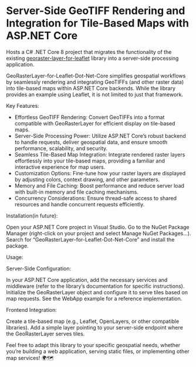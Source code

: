﻿# Server-Side GeoTIFF Rendering and Integration for Tile-Based Maps with ASP.NET Core
Hosts a C# .NET Core 8 project that migrates the functionality of the existing <a href="https://github.com/GeoTIFF/georaster-layer-for-leaflet">georaster-layer-for-leaflet</a>  library into a server-side processing application. 

GeoRasterLayer-for-Leaflet-Dot-Net-Core simplifies geospatial workflows by seamlessly rendering and integrating GeoTIFFs (and other raster data) into tile-based maps within ASP.NET Core backends. While the library provides an example using Leaflet, it is not limited to just that framework.

Key Features:

- Effortless GeoTIFF Rendering: Convert GeoTIFFs into a format compatible with GeoRasterLayer for efficient display on tile-based maps.
- Server-Side Processing Power: Utilize ASP.NET Core’s robust backend to handle requests, deliver geospatial data, and ensure smooth performance, scalability, and security.
- Seamless Tile-Based Map Integration: Integrate rendered raster layers effortlessly into your tile-based maps, providing a familiar and interactive experience for map users.
- Customization Options: Fine-tune how your raster layers are displayed by adjusting colors, context drawing, and other parameters.
- Memory and File Caching: Boost performance and reduce server load with built-in memory and file caching mechanisms.
- Concurrency Considerations: Ensure thread-safe access to shared resources and handle concurrent requests efficiently.


Installation(in future):

Open your ASP.NET Core project in Visual Studio.
Go to the NuGet Package Manager (right-click on your project and select Manage NuGet Packages…).
Search for “GeoRasterLayer-for-Leaflet-Dot-Net-Core” and install the package.

Usage:

Server-Side Configuration:

In your ASP.NET Core application, add the necessary services and middleware (refer to the library’s documentation for specific instructions).
Initialize the GeoRasterLayer object and configure it to serve tiles based on map requests. See the WebApp example for a reference implementation.

Frontend Integration:

Create a tile-based map (e.g., Leaflet, OpenLayers, or other compatible libraries).
Add a simple layer pointing to your server-side endpoint where the GeoRasterLayer serves tiles.

Feel free to adapt this library to your specific geospatial needs, whether you’re building a web application, serving static files, or implementing other map services! 🌍🗺️